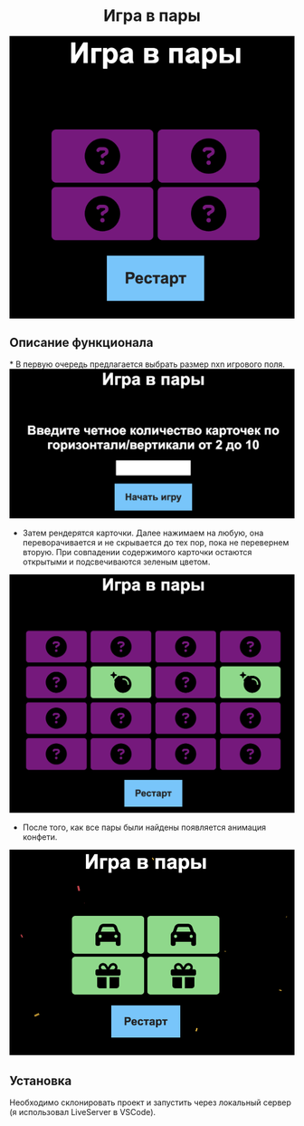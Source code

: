 <h1 align="center">Игра в пары</h1> 
<img display="inline-block" align="center" src="https://github.com/GrigoryBoykov/illustrations/blob/main/couple/2x2.png">

<h2>Описание функционала</h2>
* В первую очередь предлагается выбрать размер nxn игрового поля. 

<img src="https://github.com/GrigoryBoykov/illustrations/blob/main/couple/main.png">

* Затем рендерятся карточки. Далее нажимаем на любую, она переворачивается и не скрывается до тех пор, пока не перевернем вторую. При совпадении содержимого карточки остаются открытыми и подсвечиваются зеленым цветом.
<img src="https://github.com/GrigoryBoykov/illustrations/blob/main/couple/Снимок%20экрана%202023-08-04%20в%2016.42.40.png">

* После того, как все пары были найдены появляется анимация конфети.
<img src="https://github.com/GrigoryBoykov/illustrations/blob/main/couple/final.png">

<h2>Установка</h2>
Необходимо склонировать проект и запустить через локальный сервер (я использовал LiveServer в VSCode).
